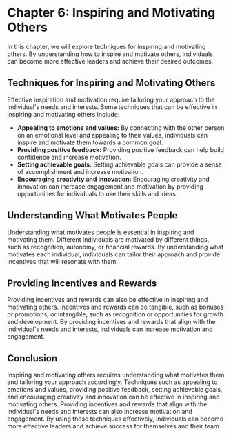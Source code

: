Chapter 6: Inspiring and Motivating Others
==========================================

In this chapter, we will explore techniques for inspiring and motivating others. By understanding how to inspire and motivate others, individuals can become more effective leaders and achieve their desired outcomes.

Techniques for Inspiring and Motivating Others
----------------------------------------------

Effective inspiration and motivation require tailoring your approach to the individual's needs and interests. Some techniques that can be effective in inspiring and motivating others include:

* **Appealing to emotions and values:** By connecting with the other person on an emotional level and appealing to their values, individuals can inspire and motivate them towards a common goal.
* **Providing positive feedback:** Providing positive feedback can help build confidence and increase motivation.
* **Setting achievable goals:** Setting achievable goals can provide a sense of accomplishment and increase motivation.
* **Encouraging creativity and innovation:** Encouraging creativity and innovation can increase engagement and motivation by providing opportunities for individuals to use their skills and ideas.

Understanding What Motivates People
-----------------------------------

Understanding what motivates people is essential in inspiring and motivating them. Different individuals are motivated by different things, such as recognition, autonomy, or financial rewards. By understanding what motivates each individual, individuals can tailor their approach and provide incentives that will resonate with them.

Providing Incentives and Rewards
--------------------------------

Providing incentives and rewards can also be effective in inspiring and motivating others. Incentives and rewards can be tangible, such as bonuses or promotions, or intangible, such as recognition or opportunities for growth and development. By providing incentives and rewards that align with the individual's needs and interests, individuals can increase motivation and engagement.

Conclusion
----------

Inspiring and motivating others requires understanding what motivates them and tailoring your approach accordingly. Techniques such as appealing to emotions and values, providing positive feedback, setting achievable goals, and encouraging creativity and innovation can be effective in inspiring and motivating others. Providing incentives and rewards that align with the individual's needs and interests can also increase motivation and engagement. By using these techniques effectively, individuals can become more effective leaders and achieve success for themselves and their team.
